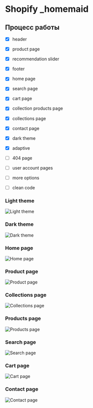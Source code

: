 # Shopify _homemaid
 
## Процесс работы

- [X] header
- [X] product page
- [X] recommendation slider
- [X] footer 
- [X] home page
- [X] search page
- [X] cart page
- [X] collection products page
- [X] сollections page
- [X] contact page
- [X] dark theme
- [X] adaptive
- [ ] 404 page
- [ ] user account pages
- [ ] more options
- [ ] clean code


### Light theme
![Light theme](https://live.staticflickr.com/65535/52318614397_cdf6ce82b6_k.jpg "Light theme")

### Dark theme
![Dark theme](https://live.staticflickr.com/65535/52319725568_4b4ac4242b_k.jpg "Dark theme")

### Home page

![Home page](https://live.staticflickr.com/65535/52280464021_cf28fcb978_o.png "Home page")

### Product page

![Product page](https://live.staticflickr.com/65535/52269114513_41a52299e4_o.png "Product page")

### Collections page

![Collections page](https://live.staticflickr.com/65535/52281496210_682f54a5c7_o.png "Collections page")

### Products page

![Products page](https://live.staticflickr.com/65535/52300721576_7885bc8065_o.png "Products page")

### Search page

![Search page](https://live.staticflickr.com/65535/52303391284_d847b57b14_o.png "Search page")

### Cart page

![Cart page](https://live.staticflickr.com/65535/52307714086_bc83da13a1_o.png "Cart page")

### Contact page

![Contact page](https://live.staticflickr.com/65535/52310406739_2ee66909c2_o.png "Contact page")
